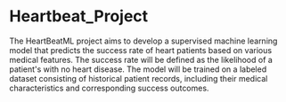 # Heartbeat_Project
The HeartBeatML project aims to develop a supervised machine learning model that predicts the success rate of heart patients based on various medical features. The success rate will be defined as the likelihood of a patient's with no heart disease. The model will be trained on a labeled dataset consisting of historical patient records, including their medical characteristics and corresponding success outcomes.
